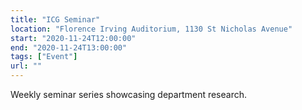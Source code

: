 ```yaml
---
title: "ICG Seminar"
location: "Florence Irving Auditorium, 1130 St Nicholas Avenue"
start: "2020-11-24T12:00:00"
end: "2020-11-24T13:00:00"
tags: ["Event"]
url: ""
---
```


Weekly seminar series showcasing department research.

<!-- endexcerpt -->
